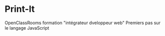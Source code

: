 # Print-It
OpenClassRooms formation "intégrateur dveloppeur web"
Premiers pas sur le langage JavaScript
